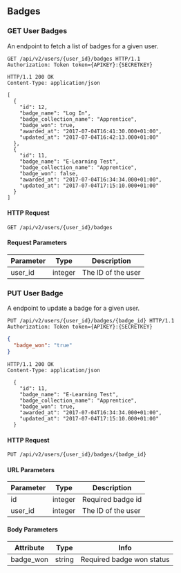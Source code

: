 ## Badges

### GET User Badges

An endpoint to fetch a list of badges for a given user.

``` http
GET /api/v2/users/{user_id}/badges HTTP/1.1
Authorization: Token token={APIKEY}:{SECRETKEY}
```

``` http
HTTP/1.1 200 OK
Content-Type: application/json

[
  {
    "id": 12,
    "badge_name": "Log In",
    "badge_collection_name": "Apprentice",
    "badge_won": true,
    "awarded_at": "2017-07-04T16:41:30.000+01:00",
    "updated_at": "2017-07-04T16:42:13.000+01:00"
  },
  {
    "id": 11,
    "badge_name": "E-Learning Test",
    "badge_collection_name": "Apprentice",
    "badge_won": false,
    "awarded_at": "2017-07-04T16:34:34.000+01:00",
    "updated_at": "2017-07-04T17:15:10.000+01:00"
  }
]
```

#### HTTP Request

`GET /api/v2/users/{user_id}/badges`

#### Request Parameters

Parameter | Type | Description
--------- | ---- | -----------
user\_id | integer | The ID of the user


### PUT User Badge

A endpoint to update a badge for a given user.

``` http
PUT /api/v2/users/{user_id}/badges/{badge_id} HTTP/1.1
Authorization: Token token={APIKEY}:{SECRETKEY}
```

```json
{
  "badge_won": "true"
}
```

``` http
HTTP/1.1 200 OK
Content-Type: application/json

  {
    "id": 11,
    "badge_name": "E-Learning Test",
    "badge_collection_name": "Apprentice",
    "badge_won": true,
    "awarded_at": "2017-07-04T16:34:34.000+01:00",
    "updated_at": "2017-07-04T17:15:10.000+01:00"
  }
```

#### HTTP Request

`PUT /api/v2/users/{user_id}/badges/{badge_id}`

#### URL Parameters

Parameter | Type | Description
--------- | ---- | -----------
id | integer | Required badge id
user\_id | integer | The ID of the user

#### Body Parameters

Attribute | Type | Info
--------- | ---- | ----
badge_won | string | Required badge won status

